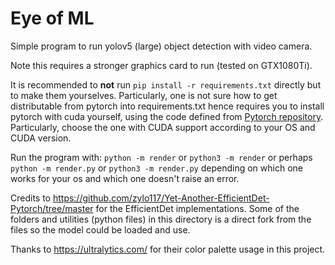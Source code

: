 # Eye of ML

Simple program to run yolov5 (large) object detection with video camera. 

Note this requires a stronger graphics card to run (tested on GTX1080Ti). 

It is recommended to **not** run `pip install -r requirements.txt` directly but to make them yourselves. Particularly, one is not sure how to get distributable from pytorch into requirements.txt hence requires you to install pytorch with cuda yourself, using the code defined from [Pytorch repository](https://pytorch.org/get-started/locally/). Particularly, choose the one with CUDA support according to your OS and CUDA version.  

Run the program with: `python -m render` or `python3 -m render` or perhaps `python -m render.py` or `python3 -m render.py` depending on which one works for your os and which one doesn't raise an error. 

Credits to https://github.com/zylo117/Yet-Another-EfficientDet-Pytorch/tree/master for the EfficientDet implementations. 
Some of the folders and utilities (python files) in this directory is a direct fork from the files
so the model could be loaded and use. 

Thanks to https://ultralytics.com/ for their color palette usage in this project. 